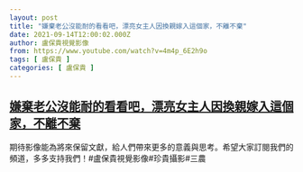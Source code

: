 ```yaml
---
layout: post
title: "嫌棄老公沒能耐的看看吧，漂亮女主人因換親嫁入這個家，不離不棄"
date: 2021-09-14T12:00:02.000Z
author: 盧保貴視覺影像
from: https://www.youtube.com/watch?v=4m4p_6E2h9o
tags: [ 盧保貴 ]
categories: [ 盧保貴 ]
---
```

<!--1631620802000-->
[嫌棄老公沒能耐的看看吧，漂亮女主人因換親嫁入這個家，不離不棄](https://www.youtube.com/watch?v=4m4p_6E2h9o)
------

<div>
期待影像能為將來保留文獻，給人們帶來更多的意義與思考。希望大家訂閱我們的頻道，多多支持我們！#盧保貴視覺影像#珍貴攝影#三農
</div>
